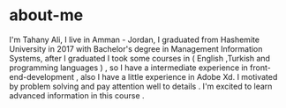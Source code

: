 # about-me
I'm Tahany Ali, I live in Amman - Jordan, I graduated from Hashemite University in 2017 with Bachelor's degree in Management Information Systems, after I graduated I took some courses in ( English ,Turkish and programming languages ) , so I have a intermediate experience in front-end-development , also I have a little experience in Adobe Xd. I motivated by problem solving and pay attention well to details . I'm excited to learn advanced information in this course .
